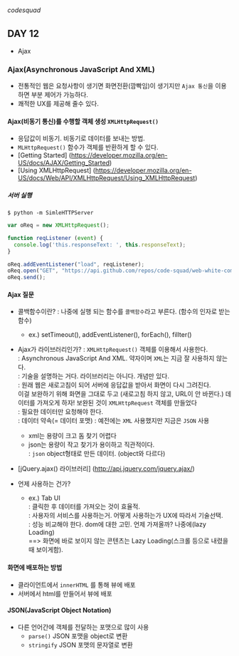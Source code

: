 ###### codesquad

## DAY 12
- Ajax

### Ajax(Asynchronous JavaScript And XML)
- 전통적인 웹은 요청사항이 생기면 화면전환(깜빡임)이 생기지만 `Ajax 통신`을 이용하면 부분 제어가 가능하다.
- 쾌적한 UX를 제공해 줄수 있다.

#### Ajax(비동기 통신)를 수행할 객체 생성 `XMLHttpRequest()` 
- 응답값이 비동기. 비동기로 데이터를 보내는 방법.
- `MLHttpRequest()` 함수가 객체를 반환하게 할 수 있다.
- [Getting Started] (https://developer.mozilla.org/en-US/docs/AJAX/Getting_Started)
- [Using XMLHttpRequest] (https://developer.mozilla.org/en-US/docs/Web/API/XMLHttpRequest/Using_XMLHttpRequest)

##### 서버 실행
```
$ python -m SimleHTTPServer
```

```javascript
var oReq = new XMLHttpRequest();

function reqListener (event) {
  console.log('this.responseText: ', this.responseText);
}

oReq.addEventListener("load", reqListener);
oReq.open("GET", "https://api.github.com/repos/code-squad/web-white-common");
oReq.send();
``` 

#### Ajax 질문
- 콜백함수이란?
: 나중에 실행 되는 함수를 `콜백함수`라고 부른다. (함수의 인자로 받는 함수)
  - ex.) setTimeout(), addEventListener(), forEach(), fillter() <br>
- Ajax가 라이브러리인가? 
: `XMLHttpRequest()` 객체를 이용해서 사용한다.<br>
: Asynchronous JavaScript And XML. 약자이며 `XML`는 지금 잘 사용하지 않는다. <br>
: 기술을 설명하는 거다. 라이브러리는 아니다. 개념만 있다. <br>
: 원래 웹은 새로고침이 되어 서버에 응답값을 받아서 화면이 다시 그려진다. <br>
  이걸 보완하기 위해 화면을 그대로 두고 (새로고침 하지 않고, URL이 안 바뀐다.) 데이터를 가져오게 하자! 보완된 것이 `XMLHttpRequest` 객체를 만들었다<br>
: 필요한 데이터만 요청해야 한다. <br>
: 데이터 약속(= 데이터 포맷) : 예전에는 `XML` 사용했지만 지금은 `JSON` 사용<br>
  - xml는 용량이 크고 돔 찾기 어렵다 <br>
  - json는 용량이 작고 찾기가 용이하고 직관적이다. <br>
: `json` object형태로 만든 데이터. (object와 다르다)<br>
- [jQuery.ajax() 라이브러리] (http://api.jquery.com/jquery.ajax/)

- 언제 사용하는 건가? <br>
  - ex.) Tab UI <br>
  : 클릭한 후 데이터를 가져오는 것이 효율적. <br>
  : 사용자의 서비스를 사용하는거. 어떻게 사용하는가 UX에 따라서 기술선택. <br>
  : 성능 비교해야 한다. dom에 대한 고민. 언제 가져올까? 나중에(lazy Loading)<br>
  ==> 화면에 바로 보이지 않는 콘텐츠는 Lazy Loading(스크롤 등으로 내렸을 때 보이게함).

#### 화면에 배포하는 방법
- 클라이언트에서 `innerHTML` 를 통해 뷰에 배포 
- 서버에서 html를 만들어서 뷰에 배포 

#### JSON(JavaScript Object Notation)
- 다른 언어간에 객체를 전달하는 포맷으로 많이 사용
  - `parse()` JSON 포맷을 object로 변환 <br>
  - `stringify` JSON 포맷의 문자열로 변환 <br>